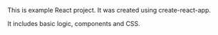 This is example React project. It was created using create-react-app.

It includes basic logic, components and CSS.